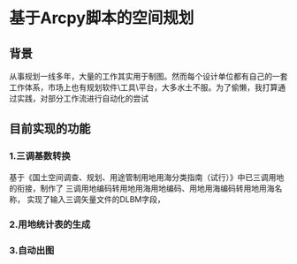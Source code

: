 # 基于Arcpy脚本的空间规划

## 背景 
从事规划一线多年，大量的工作其实用于制图。然而每个设计单位都有自己的一套工作体系，市场上也有规划软件\工具\平台，大多水土不服。为了偷懒，我打算通过实践，对部分工作流进行自动化的尝试 
## 目前实现的功能  

### 1.三调基数转换
基于《国土空间调查、规划、用途管制用地用海分类指南（试行）》中已三调用地的衔接，制作了
三调用地编码转用地用海用地编码、用地用海编码转用地用海名称，
实现了输入三调矢量文件的DLBM字段，
### 2.用地统计表的生成
### 3.自动出图
